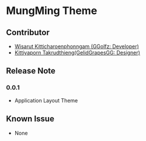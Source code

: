# MungMing Theme

## Contributor

- <a href="https://github.com/ggolfz">Wisarut Kitticharoenphonngam (GGolfz: Developer)</a> 
- <a href="https://github.com/GelidGrapesGG">Kittiyaporn Takrudthieng(GelidGrapesGG: Designer)</a>

## Release Note
### 0.0.1
- Application Layout Theme
## Known Issue
- None